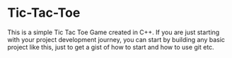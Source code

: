 # Tic-Tac-Toe

This is a simple Tic Tac Toe Game created in C++.
If you are just starting with your project development journey, you can start by building any basic project like this, just to get a gist of how to start and how to use git etc.
